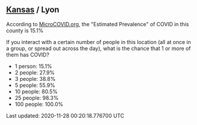 
## [Kansas](/united-states/kansas) / Lyon

According to [MicroCOVID.org](http://microcovid.org),
the "Estimated Prevalence" of COVID in this county is 15.1%

If you interact with a certain number of people in this location
(all at once in a group, or spread out across the day), what is the chance that
1 or more of them has COVID?

- 1 person: 15.1%
- 2 people: 27.9%
- 3 people: 38.8%
- 5 people: 55.9%
- 10 people: 80.5%
- 25 people: 98.3%
- 100 people: 100.0%

Last updated: 2020-11-28 00:20:18.776700 UTC
